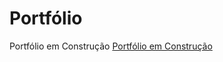 # Portfólio

Portfólio em Construção <a href="https://jaquelinerabelo.github.io/portfolio/" target="_blank"> Portfólio em Construção</a>
